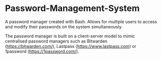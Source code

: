 # Password-Management-System
A password manager created with Bash. Allows for multiple users to access and modify their passwords on the system simultaneously. 

The password manager is built on a client-server model to mimic centralised password managers such as Bitwarden (https://bitwarden.com/), Lastpass (https://www.lastpass.com) or 1password (https://1password.com/).
